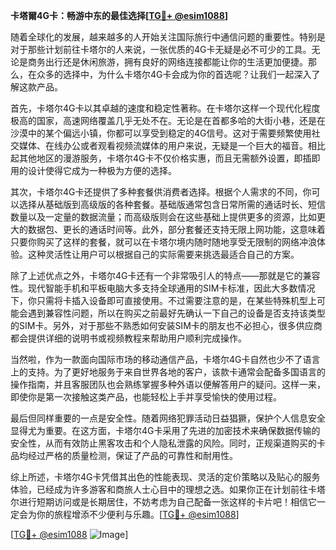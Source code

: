 **卡塔爾4G卡：畅游中东的最佳选择[[TG💪+ @esim1088](https://t.me/s/esim1088)]**

随着全球化的发展，越来越多的人开始关注国际旅行中通信问题的重要性。特别是对于那些计划前往卡塔尔的人来说，一张优质的4G卡无疑是必不可少的工具。无论是商务出行还是休闲旅游，拥有良好的网络连接都能让你的生活更加便捷。那么，在众多的选择中，为什么卡塔尔4G卡会成为你的首选呢？让我们一起深入了解这款产品。

首先，卡塔尔4G卡以其卓越的速度和稳定性著称。在卡塔尔这样一个现代化程度极高的国家，高速网络覆盖几乎无处不在。无论是在首都多哈的大街小巷，还是在沙漠中的某个偏远小镇，你都可以享受到稳定的4G信号。这对于需要频繁使用社交媒体、在线办公或者观看视频流媒体的用户来说，无疑是一个巨大的福音。相比起其他地区的漫游服务，卡塔尔4G卡不仅价格实惠，而且无需额外设置，即插即用的设计使得它成为一种极为方便的选择。

其次，卡塔尔4G卡还提供了多种套餐供消费者选择。根据个人需求的不同，你可以选择从基础版到高级版的各种套餐。基础版通常包含日常所需的通话时长、短信数量以及一定量的数据流量；而高级版则会在这些基础上提供更多的资源，比如更大的数据包、更长的通话时间等。此外，部分套餐还支持无限上网功能，这意味着只要你购买了这样的套餐，就可以在卡塔尔境内随时随地享受无限制的网络冲浪体验。这种灵活性让用户可以根据自己的实际需要来挑选最适合自己的方案。

除了上述优点之外，卡塔尔4G卡还有一个非常吸引人的特点——那就是它的兼容性。现代智能手机和平板电脑大多支持全球通用的SIM卡标准，因此大多数情况下，你只需将卡插入设备即可直接使用。不过需要注意的是，在某些特殊机型上可能会遇到兼容性问题，所以在购买之前最好先确认一下自己的设备是否支持该类型的SIM卡。另外，对于那些不熟悉如何安装SIM卡的朋友也不必担心，很多供应商都会提供详细的说明书或视频教程来帮助用户顺利完成操作。

当然啦，作为一款面向国际市场的移动通信产品，卡塔尔4G卡自然也少不了语言上的支持。为了更好地服务于来自世界各地的客户，该款卡通常会配备多国语言的操作指南，并且客服团队也会熟练掌握多种外语以便解答用户的疑问。这样一来，即使你是第一次接触这类产品，也能轻松上手并享受愉快的使用过程。

最后但同样重要的一点是安全性。随着网络犯罪活动日益猖獗，保护个人信息安全显得尤为重要。在这方面，卡塔尔4G卡采用了先进的加密技术来确保数据传输的安全性，从而有效防止黑客攻击和个人隐私泄露的风险。同时，正规渠道购买的卡品均经过严格的质量检测，保证了产品的可靠性和耐用性。

综上所述，卡塔尔4G卡凭借其出色的性能表现、灵活的定价策略以及贴心的服务体验，已经成为许多游客和商旅人士心目中的理想之选。如果你正在计划前往卡塔尔进行短期访问或是长期居住，不妨考虑为自己配备一张这样的卡片吧！相信它一定会为你的旅程增添不少便利与乐趣。[[TG💪+ @esim1088](https://t.me/s/esim1088)]

[[TG💪+ @esim1088](https://t.me/s/esim1088) ![Image](https://i.postimg.cc/4NQfJmqS/Snipaste-2025-05-13-00-14-12.png)]
